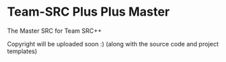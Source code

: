 Team-SRC Plus Plus Master
==========

The Master SRC for Team SRC++

Copyright will be uploaded soon :) (along with the source code and project templates)
